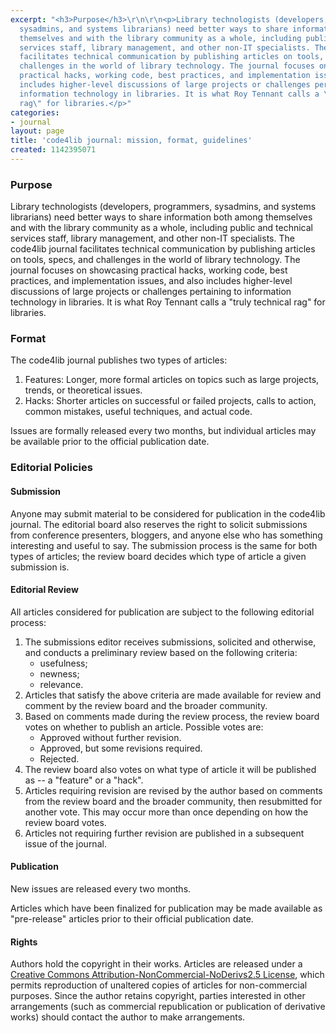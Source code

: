 ```yaml
---
excerpt: "<h3>Purpose</h3>\r\n\r\n<p>Library technologists (developers, programmers,
  sysadmins, and systems librarians) need better ways to share information both among
  themselves and with the library community as a whole, including public and technical
  services staff, library management, and other non-IT specialists. The code4lib journal
  facilitates technical communication by publishing articles on tools, specs, and
  challenges in the world of library technology. The journal focuses on showcasing
  practical hacks, working code, best practices, and implementation issues, and also
  includes higher-level discussions of large projects or challenges pertaining to
  information technology in libraries. It is what Roy Tennant calls a \"truly technical
  rag\" for libraries.</p>"
categories:
- journal
layout: page
title: 'code4lib journal: mission, format, guidelines'
created: 1142395071
---
```

<h3>Purpose</h3>

<p>Library technologists (developers, programmers, sysadmins, and systems librarians) need better ways to share information both among themselves and with the library community as a whole, including public and technical services staff, library management, and other non-IT specialists. The code4lib journal facilitates technical communication by publishing articles on tools, specs, and challenges in the world of library technology. The journal focuses on showcasing practical hacks, working code, best practices, and implementation issues, and also includes higher-level discussions of large projects or challenges pertaining to information technology in libraries. It is what Roy Tennant calls a "truly technical rag" for libraries.</p>

<h3>Format</h3>

<p>The code4lib journal publishes two types of articles:</p>
<ol>
	<li>Features: Longer, more formal articles on topics such as large projects, trends, or theoretical issues.</li>
	<li>Hacks: Shorter articles on successful or failed projects, calls to action, common mistakes, useful techniques, and actual code.</li>
</ol>

<p>Issues are formally released every two months, but individual articles may be available prior to the official publication date.</p>

<h3>Editorial Policies</h3>

<h4>Submission</h4>

<p>Anyone may submit material to be considered for publication in the code4lib journal. The editorial board also reserves the right to solicit submissions from conference presenters, bloggers, and anyone else who has something interesting and useful to say. The submission process is the same for both types of articles; the review board decides which type of article a given submission is.</p>

<h4>Editorial Review</h4>

<p>All articles considered for publication are subject to the following editorial process:</p>
<ol>
	<li>The submissions editor receives submissions, solicited and otherwise, and conducts a preliminary review based on the following criteria:
	  <ul>
            <li>usefulness;</li>
            <li>newness;</li>
            <li>relevance.</li>
	  </ul>
        </li>
	<li>Articles that satisfy the above criteria are made available for review and comment by the review board and the broader community.</li>
        <li>Based on comments made during the review process, the review board votes on whether to publish an article. Possible votes are:
          <ul>
            <li>Approved without further revision.</li>
            <li>Approved, but some revisions required.</li>
            <li>Rejected.</li>
          </ul>
        </li>
        <li>The review board also votes on what type of article it will be published as -- a "feature" or a "hack".</li>
	<li>Articles requiring revision are revised by the author based on comments from the review board and the broader community, then resubmitted for another vote. This may occur more than once depending on how the review board votes.</li>
	<li>Articles not requiring further revision are published in a subsequent issue of the journal.</li>
</ol>


<h4>Publication</h4>

<p>New issues are released every two months.</p>

<p>Articles which have been finalized for publication may be made available as "pre-release" articles prior to their official publication date.</p>

<h4>Rights</h4>

<p>Authors hold the copyright in their works. Articles are released under a <a href="http://creativecommons.org/licenses/by-nc-nd/2.5/" title="Visit page outside Confluence" rel="nofollow">Creative Commons Attribution-NonCommercial-NoDerivs2.5 License</a>, which permits reproduction of unaltered copies of articles for non-commercial purposes. Since the author retains copyright, parties interested in other arrangements (such as commercial republication or publication of derivative works) should contact the author to make arrangements.</p>

                         
